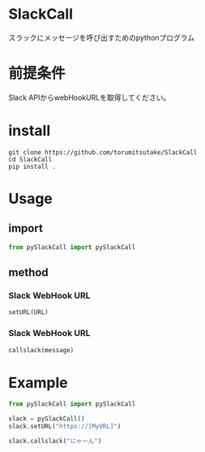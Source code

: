 # SlackCall
スラックにメッセージを呼び出すためのpythonプログラム


# 前提条件
Slack APIからwebHookURLを取得してください。

# install

```
git clone https://github.com/torumitsutake/SlackCall
cd SlackCall
pip install .
```

# Usage

## import
```python
from pySlackCall import pySlackCall
```


## method


### Slack WebHook URL

```python
setURL(URL)
```


### Slack WebHook URL

```python
callslack(message)
```


# Example
```python
from pySlackCall import pySlackCall

slack = pySlackCall()
slack.setURL("https://[MyURL]")

slack.callslack("にゃーん")
```